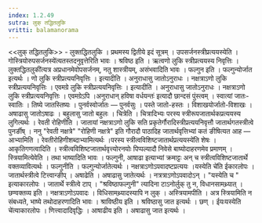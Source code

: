 ```yaml
---
index: 1.2.49
sutra: लुक् तद्धितलुकि
vritti: balamanorama
---
```


<<लुक् तद्धितलुकि>> - लुक्तद्धितलुकि । प्रथमस्य द्वितीये इदं सूत्रम् । उपसर्जनस्त्रीप्रत्ययस्येति ।गोस्त्रियोरुपसर्जनस्ये॑त्यतस्तदनुवृत्तेरिति भावः । श्रविष्ठ इति । ऋत्वणो लुकि स्त्रीप्रत्ययस्य निवृत्तिः ।लुक्तद्धितलुकी॑त्यत्र अप्रधानमेवोपसर्जनम्, नतु शास्त्रीयम्, असंभवादिति भावः । फल्गुन इति । फल्गुन्योर्जात इत्यर्थः । णो लुकि स्त्रीप्रत्ययनिवृत्तिः । इत्यादीति । अनुराधासु जातोऽनुराधः । नक्षत्राऽणो लुकि स्त्रीप्रत्ययनिवृत्तिः । एवमग्रे लुकि स्त्रीप्रत्ययनिवृत्तिः । इत्यादीति । अनुराधासु जातोऽनुराधः । नक्षत्राऽणो लुकि स्त्रीप्रत्ययनिवृत्तिः । एवमग्रेऽपि ।अनुराधान् हविषा वर्धयन्तः॑ इत्यादौ छान्दसं पुंस्त्वम् । स्वात्यां जातः-स्वातिः । तिष्ये जातस्तिष्यः । पुनर्वस्वोर्जातः — पुनर्वसुः । पस्ते जातो-हस्तः । विशाखयोर्जातो-विशाखः । अषाढासु जातोऽषाढः । बहुलासु जातो बहुलः । चित्रेति । चित्रादिभ्यः परस्य स्त्रीरूपजातार्थकप्रत्ययस्य लुगित्यर्थः । रेवती रोहिणीति । जातायां नक्षत्राऽणो लुकि सति प्रकृतेर्गौरादिस्त्रीप्रत्ययनिवृत्तौ जातार्थगतस्त्रीत्वे पुनर्ङीष् । ननु "रेवती नक्षत्रे" "रोहिणी नक्षत्रे" इति गौरादौ पाठादिह जातार्थवृत्तिभ्यां कतं ङीषित्यत आह — आभ्यामिति । रेवतीरोहिणीशब्दाभ्यामित्यर्थः ।परस्य स्त्रीत्वविशिष्टजातार्थप्रत्ययस्ये॑ति शेषः । आकृतिगणत्वादिति । स्त्रीत्वविशिष्टजातार्थवृत्त्योरनयोः पिप्पल्यादौ निवेसे बाष्योदाहरणमेव प्रमाणम् । स्त्रियामित्येवेति । तथा भाष्यादिति भावः । फल्गुनी, आषाढा इत्याभ्यां क्रमाट्टः अन् च स्त्रीत्वविशिष्टजातार्थे वक्तव्यावित्यर्थः । फल्गुनीति । फल्गुन्योर्जातेत्यर्थः । नक्षत्राऽणोऽपवादष्टप्रत्ययः ।यस्येति चे॑ति ईकारलोपः । जातार्थस्त्रीत्वे टित्त्वान्ङीप् । अषाढेति । अषाढासु जातेत्यर्थः । नत्रत्राऽणोऽपवादोऽन् । "यस्येति च " इत्याकारलोपः । जातार्थे स्त्रीत्वे टाप् । "श्रविष्ठाफल्गुनी" त्यादिना टाऽनोर्लुक् तु न, विधानसामथ्र्यात् । छण्वक्तव्य इति । नक्षत्राऽणोऽपवादः । विधिसामथ्र्यादस्यापि न लुक् । अस्त्रियामपीति । अत्र स्त्रियामिति न संबध्यते, भाष्ये तथोदाहरणादिति भावः । श्राविष्ठीय इति । श्रविष्ठासु जात इत्यर्थः । छण् । ईयःयस्येति चे॑त्याकारलोपः । णित्त्वादादिवृद्धिः । आषाढीय इति । अषाढासु जात इत्यर्थः ।